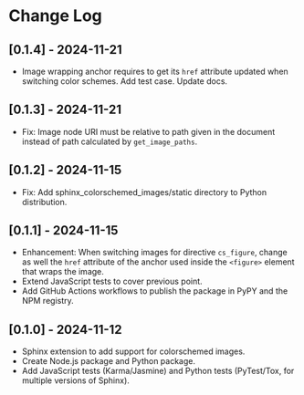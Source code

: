 # Change Log

## [0.1.4] - 2024-11-21

- Image wrapping anchor requires to get its `href` attribute updated when switching color schemes. Add test case. Update docs.

## [0.1.3] - 2024-11-21

- Fix: Image node URI must be relative to path given in the document instead of path calculated by ``get_image_paths``.

## [0.1.2] - 2024-11-15

- Fix: Add sphinx_colorschemed_images/static directory to Python distribution.

## [0.1.1] - 2024-11-15

- Enhancement: When switching images for directive `cs_figure`, change as well the `href` attribute of the anchor used inside the `<figure>` element that wraps the image.
- Extend JavaScript tests to cover previous point.
- Add GitHub Actions workflows to publish the package in PyPY and the NPM registry.

## [0.1.0] - 2024-11-12

- Sphinx extension to add support for colorschemed images.
- Create Node.js package and Python package.
- Add JavaScript tests (Karma/Jasmine) and Python tests (PyTest/Tox, for multiple versions of Sphinx).
